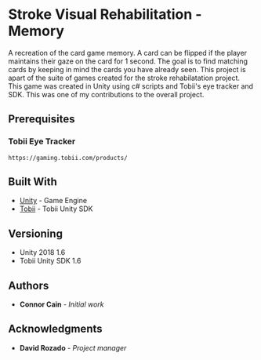 # Stroke Visual Rehabilitation - Memory

A recreation of the card game memory. A card can be flipped if the player maintains their gaze on the card for 1 second. The goal is to find matching cards by keeping in mind the cards you have already seen. This project is apart of the suite of games created for the stroke rehabilatation project. This game was created in Unity using c# scripts and Tobii's eye tracker and SDK. This was one of my contributions to the overall project.

## Prerequisites

### Tobii Eye Tracker

```
https://gaming.tobii.com/products/
```

## Built With

* [Unity](https://unity3d.com/get-unity/download/archive) - Game Engine
* [Tobii](https://github.com/Tobii/UnitySDK/releases) - Tobii Unity SDK

## Versioning

- Unity 2018 1.6
- Tobii Unity SDK 1.6

## Authors

* **Connor Cain** - *Initial work* 

## Acknowledgments

* **David Rozado** - *Project manager* 
